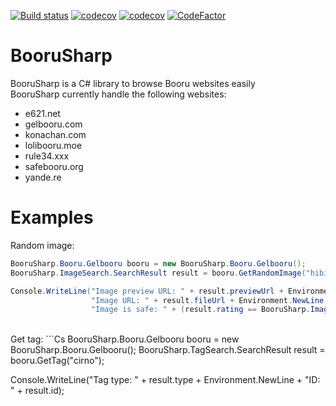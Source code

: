 [![Build status](https://ci.appveyor.com/api/projects/status/n503kvx6b0a45bcv/branch/master?svg=true)](https://ci.appveyor.com/project/Xwilarg/boorusharp/branch/master)
[![codecov](https://img.shields.io/appveyor/tests/xwilarg/boorusharp.svg)](https://ci.appveyor.com/project/Xwilarg/boorusharp/build/tests)
[![codecov](https://codecov.io/gh/Xwilarg/BooruSharp/branch/master/graph/badge.svg)](https://codecov.io/gh/Xwilarg/BooruSharp)
[![CodeFactor](https://www.codefactor.io/repository/github/xwilarg/boorusharp/badge)](https://www.codefactor.io/repository/github/xwilarg/boorusharp)

# BooruSharp
BooruSharp is a C# library to browse Booru websites easily<br/>
BooruSharp currently handle the following websites:
 - e621.net
 - gelbooru.com
 - konachan.com
 - lolibooru.moe
 - rule34.xxx
 - safebooru.org
 - yande.re

# Examples

Random image:
```Cs
BooruSharp.Booru.Gelbooru booru = new BooruSharp.Booru.Gelbooru();
BooruSharp.ImageSearch.SearchResult result = booru.GetRandomImage("hibiki_(kantai_collection)", "school_swimsuit");

Console.WriteLine("Image preview URL: " + result.previewUrl + Environment.NewLine +
                  "Image URL: " + result.fileUrl + Environment.NewLine +
                  "Image is safe: " + (result.rating == BooruSharp.ImageSearch.Rating.Safe));
```
<br/>
Get tag:
```Cs
BooruSharp.Booru.Gelbooru booru = new BooruSharp.Booru.Gelbooru();
BooruSharp.TagSearch.SearchResult result = booru.GetTag("cirno");

Console.WriteLine("Tag type: " + result.type + Environment.NewLine +
                  "ID: " + result.id);
```